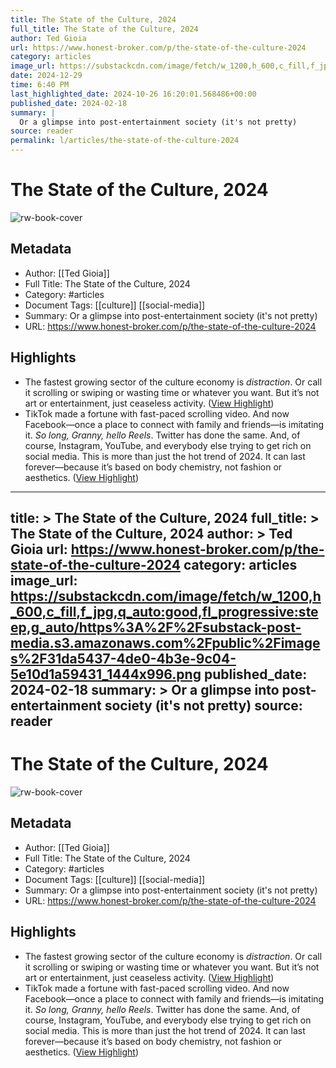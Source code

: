```yaml
---
title: The State of the Culture, 2024
full_title: The State of the Culture, 2024
author: Ted Gioia
url: https://www.honest-broker.com/p/the-state-of-the-culture-2024
category: articles
image_url: https://substackcdn.com/image/fetch/w_1200,h_600,c_fill,f_jpg,q_auto:good,fl_progressive:steep,g_auto/https%3A%2F%2Fsubstack-post-media.s3.amazonaws.com%2Fpublic%2Fimages%2F31da5437-4de0-4b3e-9c04-5e10d1a59431_1444x996.png
date: 2024-12-29
time: 6:40 PM
last_highlighted_date: 2024-10-26 16:20:01.568486+00:00
published_date: 2024-02-18
summary: |
  Or a glimpse into post-entertainment society (it's not pretty)
source: reader
permalink: l/articles/the-state-of-the-culture-2024
---
```

# The State of the Culture, 2024

![rw-book-cover](https://substackcdn.com/image/fetch/w_1200,h_600,c_fill,f_jpg,q_auto:good,fl_progressive:steep,g_auto/https%3A%2F%2Fsubstack-post-media.s3.amazonaws.com%2Fpublic%2Fimages%2F31da5437-4de0-4b3e-9c04-5e10d1a59431_1444x996.png)

## Metadata
- Author: [[Ted Gioia]]
- Full Title: The State of the Culture, 2024
- Category: #articles
- Document Tags: [[culture]] [[social-media]] 
- Summary: Or a glimpse into post-entertainment society (it's not pretty)
- URL: https://www.honest-broker.com/p/the-state-of-the-culture-2024

## Highlights
- The fastest growing sector of the culture economy is *distraction*. Or call it scrolling or swiping or wasting time or whatever you want. But it’s not art or entertainment, just ceaseless activity. ([View Highlight](https://read.readwise.io/read/01jb4t0cfr1cvm702dn3nfcqar))
- TikTok made a fortune with fast-paced scrolling video. And now Facebook—once a place to connect with family and friends—is imitating it. *So long, Granny, hello Reels*. Twitter has done the same. And, of course, Instagram, YouTube, and everybody else trying to get rich on social media.
  This is more than just the hot trend of 2024. It can last forever—because it’s based on body chemistry, not fashion or aesthetics. ([View Highlight](https://read.readwise.io/read/01jb4t18n4xpwv3yx4qr6wbfbz))


---
title: >
  The State of the Culture, 2024
full_title: >
  The State of the Culture, 2024
author: >
  Ted Gioia
url: https://www.honest-broker.com/p/the-state-of-the-culture-2024
category: articles
image_url: https://substackcdn.com/image/fetch/w_1200,h_600,c_fill,f_jpg,q_auto:good,fl_progressive:steep,g_auto/https%3A%2F%2Fsubstack-post-media.s3.amazonaws.com%2Fpublic%2Fimages%2F31da5437-4de0-4b3e-9c04-5e10d1a59431_1444x996.png
published_date: 2024-02-18
summary: >
  Or a glimpse into post-entertainment society (it's not pretty)
source: reader
---
# The State of the Culture, 2024

![rw-book-cover](https://substackcdn.com/image/fetch/w_1200,h_600,c_fill,f_jpg,q_auto:good,fl_progressive:steep,g_auto/https%3A%2F%2Fsubstack-post-media.s3.amazonaws.com%2Fpublic%2Fimages%2F31da5437-4de0-4b3e-9c04-5e10d1a59431_1444x996.png)

## Metadata
- Author: [[Ted Gioia]]
- Full Title: The State of the Culture, 2024
- Category: #articles
- Document Tags: [[culture]] [[social-media]] 
- Summary: Or a glimpse into post-entertainment society (it's not pretty)
- URL: https://www.honest-broker.com/p/the-state-of-the-culture-2024

## Highlights
- The fastest growing sector of the culture economy is *distraction*. Or call it scrolling or swiping or wasting time or whatever you want. But it’s not art or entertainment, just ceaseless activity. ([View Highlight](https://read.readwise.io/read/01jb4t0cfr1cvm702dn3nfcqar))
- TikTok made a fortune with fast-paced scrolling video. And now Facebook—once a place to connect with family and friends—is imitating it. *So long, Granny, hello Reels*. Twitter has done the same. And, of course, Instagram, YouTube, and everybody else trying to get rich on social media.
  This is more than just the hot trend of 2024. It can last forever—because it’s based on body chemistry, not fashion or aesthetics. ([View Highlight](https://read.readwise.io/read/01jb4t18n4xpwv3yx4qr6wbfbz))


